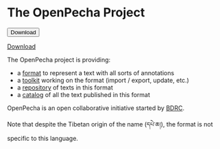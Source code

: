 # The OpenPecha Project

<button href="https://github.com/OpenPecha/openpecha.github.io/blob/master/repository/README.md" download="README.md" type="button">Download</button>

<a id="raw-url" href="https://raw.githubusercontent.com/OpenPecha/openpecha.github.io/master/repository/README.md" download>Download</a>

The OpenPecha project is providing:
- a [format](https://openpecha.github.io/format/) to represent a text with all sorts of annotations
- a [toolkit](https://openpecha.github.io/toolkit/) working on the format (import / export, update, etc.)
- a [repository](https://openpecha.github.io/repository/) of texts in this format
- a [catalog](https://openpecha.github.io/catalog/) of all the text published in this format

OpenPecha is an open collaborative initiative started by [BDRC](tbrc.org). 

Note that despite the Tibetan origin of the name (དཔེ་ཆ།), the format is not specific to this language.

